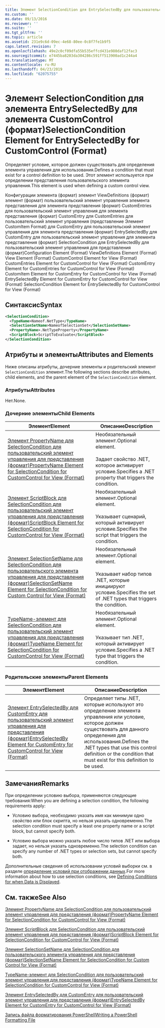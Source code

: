 ```yaml
---
title: Элемент SelectionCondition для EntrySelectedBy для пользовательский элемент управления (формат) | Документация Майкрософт
ms.custom: ''
ms.date: 09/13/2016
ms.reviewer: ''
ms.suite: ''
ms.tgt_pltfrm: ''
ms.topic: article
ms.assetid: 231e9c6d-09ec-4e68-80ee-0c8f7fe1b9f5
caps.latest.revision: 7
ms.openlocfilehash: 49e2c0cf09dfa55b535effcd431e980daf12fac3
ms.sourcegitcommit: e7445ba8203da304286c591ff513900ad1c244a4
ms.translationtype: MT
ms.contentlocale: ru-RU
ms.lasthandoff: 04/23/2019
ms.locfileid: "62075755"
---
```

# <a name="selectioncondition-element-for-entryselectedby-for-customcontrol-format"></a><span data-ttu-id="2377b-102">Элемент SelectionCondition для элемента EntrySelectedBy для элемента CustomControl (формат)</span><span class="sxs-lookup"><span data-stu-id="2377b-102">SelectionCondition Element for EntrySelectedBy for CustomControl (Format)</span></span>

<span data-ttu-id="2377b-103">Определяет условие, которое должен существовать для определения элемента управления для использования.</span><span class="sxs-lookup"><span data-stu-id="2377b-103">Defines a condition that must exist for a control definition to be used.</span></span> <span data-ttu-id="2377b-104">Этот элемент используется при определении представления пользовательского элемента управления.</span><span class="sxs-lookup"><span data-stu-id="2377b-104">This element is used when defining a custom control view.</span></span>

<span data-ttu-id="2377b-105">Конфигурации элемента (формат) элемент ViewDefinitions (формат) элемент (формат) пользовательский элемент управления элемента представления для элемента представления (формат) CustomEntries для пользовательский элемент управления для элемента представления (формат) CustomEntry для CustomEntries для пользовательский элемент управления (представление Элемент CustomItem Format) для CustomEntry для пользовательский элемент управления для элемента представления (формат) EntrySelectedBy для CustomEntry для пользовательский элемент управления для элемента представления (формат) SelectionCondition для EntrySelectedBy для пользовательский элемент управления для представления (формат)</span><span class="sxs-lookup"><span data-stu-id="2377b-105">Configuration Element (Format) ViewDefinitions Element (Format) View Element (Format) CustomControl Element for View (Format) CustomEntries Element for CustomControl for View (Format) CustomEntry Element for CustomEntries for CustomControl for View (Format) CustomItem Element for CustomEntry for CustomControl for View (Format) EntrySelectedBy Element for CustomEntry for CustomControl for View (Format) SelectionCondition Element for EntrySelectedBy for CustomControl for View (Format)</span></span>

## <a name="syntax"></a><span data-ttu-id="2377b-106">Синтаксис</span><span class="sxs-lookup"><span data-stu-id="2377b-106">Syntax</span></span>

```xml
<SelectionCondition>
  <TypeName>Nameof.NetType</TypeName>
  <SelectionSetName>NameofSelectionSet</SelectionSetName>
  <PropertyName>.NetTypeProperty</PropertyName>
  <ScriptBlock>ScriptToEvaluate</ScriptBlock>
</SelectionCondition>
```

## <a name="attributes-and-elements"></a><span data-ttu-id="2377b-107">Атрибуты и элементы</span><span class="sxs-lookup"><span data-stu-id="2377b-107">Attributes and Elements</span></span>

<span data-ttu-id="2377b-108">Ниже описаны атрибуты, дочерние элементы и родительский элемент `SelectionCondition` элемент.</span><span class="sxs-lookup"><span data-stu-id="2377b-108">The following sections describe attributes, child elements, and the parent element of the `SelectionCondition` element.</span></span>

### <a name="attributes"></a><span data-ttu-id="2377b-109">Атрибуты</span><span class="sxs-lookup"><span data-stu-id="2377b-109">Attributes</span></span>

<span data-ttu-id="2377b-110">Нет.</span><span class="sxs-lookup"><span data-stu-id="2377b-110">None.</span></span>

### <a name="child-elements"></a><span data-ttu-id="2377b-111">Дочерние элементы</span><span class="sxs-lookup"><span data-stu-id="2377b-111">Child Elements</span></span>

|<span data-ttu-id="2377b-112">Элемент</span><span class="sxs-lookup"><span data-stu-id="2377b-112">Element</span></span>|<span data-ttu-id="2377b-113">Описание</span><span class="sxs-lookup"><span data-stu-id="2377b-113">Description</span></span>|
|-------------|-----------------|
|[<span data-ttu-id="2377b-114">Элемент PropertyName для SelectionCondition для пользовательский элемент управления для представления (формат)</span><span class="sxs-lookup"><span data-stu-id="2377b-114">PropertyName Element for SelectionCondition for CustomControl for View (Format)</span></span>](./propertyname-element-for-selectioncondition-for-customcontrol-for-view-format.md)|<span data-ttu-id="2377b-115">Необязательный элемент.</span><span class="sxs-lookup"><span data-stu-id="2377b-115">Optional element.</span></span><br /><br /> <span data-ttu-id="2377b-116">Задает свойство .NET, которое активирует условие.</span><span class="sxs-lookup"><span data-stu-id="2377b-116">Specifies a .NET property that triggers the condition.</span></span>|
|[<span data-ttu-id="2377b-117">Элемент ScriptBlock для SelectionCondition для пользовательский элемент управления для представления (формат)</span><span class="sxs-lookup"><span data-stu-id="2377b-117">ScriptBlock Element for SelectionCondition for CustomControl for View (Format)</span></span>](./scriptblock-element-for-selectioncondition-for-customcontrol-for-view-format.md)|<span data-ttu-id="2377b-118">Необязательный элемент.</span><span class="sxs-lookup"><span data-stu-id="2377b-118">Optional element.</span></span><br /><br /> <span data-ttu-id="2377b-119">Указывает сценарий, который активирует условие.</span><span class="sxs-lookup"><span data-stu-id="2377b-119">Specifies the script that triggers the condition.</span></span>|
|[<span data-ttu-id="2377b-120">Элемент SelectionSetName для SelectionCondition для пользовательского элемента управления для представления (формат)</span><span class="sxs-lookup"><span data-stu-id="2377b-120">SelectionSetName Element for SelectionCondition for Custom Control for View (Format)</span></span>](./selectionsetname-element-for-selectioncondition-for-customcontrol-for-view-format.md)|<span data-ttu-id="2377b-121">Необязательный элемент.</span><span class="sxs-lookup"><span data-stu-id="2377b-121">Optional element.</span></span><br /><br /> <span data-ttu-id="2377b-122">Указывает набор типов .NET, которые инициируют условие.</span><span class="sxs-lookup"><span data-stu-id="2377b-122">Specifies the set of .NET types that triggers the condition.</span></span>|
|[<span data-ttu-id="2377b-123">TypeName-элемент для SelectionCondition для пользовательский элемент управления для представления (формат)</span><span class="sxs-lookup"><span data-stu-id="2377b-123">TypeName Element for SelectionCondition for CustomControl for View  (Format)</span></span>](./typename-element-for-selectioncondition-for-customcontrol-for-view-format.md)|<span data-ttu-id="2377b-124">Необязательный элемент.</span><span class="sxs-lookup"><span data-stu-id="2377b-124">Optional element.</span></span><br /><br /> <span data-ttu-id="2377b-125">Указывает тип .NET, который активирует условие.</span><span class="sxs-lookup"><span data-stu-id="2377b-125">Specifies a .NET type that triggers the condition.</span></span>|

### <a name="parent-elements"></a><span data-ttu-id="2377b-126">Родительские элементы</span><span class="sxs-lookup"><span data-stu-id="2377b-126">Parent Elements</span></span>

|<span data-ttu-id="2377b-127">Элемент</span><span class="sxs-lookup"><span data-stu-id="2377b-127">Element</span></span>|<span data-ttu-id="2377b-128">Описание</span><span class="sxs-lookup"><span data-stu-id="2377b-128">Description</span></span>|
|-------------|-----------------|
|[<span data-ttu-id="2377b-129">Элемент EntrySelectedBy для CustomEntry для пользовательский элемент управления для представления (формат)</span><span class="sxs-lookup"><span data-stu-id="2377b-129">EntrySelectedBy Element for CustomEntry for CustomControl for View (Format)</span></span>](./entryselectedby-element-for-customentry-for-customcontrol-for-view-format.md)|<span data-ttu-id="2377b-130">Определяет типы .NET, которые используют это определение элемента управления или условие, которое должен существовать для данного определения для использования.</span><span class="sxs-lookup"><span data-stu-id="2377b-130">Defines the .NET types that use this control definition or the condition that must exist for this definition to be used.</span></span>|

## <a name="remarks"></a><span data-ttu-id="2377b-131">Замечания</span><span class="sxs-lookup"><span data-stu-id="2377b-131">Remarks</span></span>

<span data-ttu-id="2377b-132">При определении условию выбора, применяются следующие требования:</span><span class="sxs-lookup"><span data-stu-id="2377b-132">When you are defining a selection condition, the following requirements apply:</span></span>

- <span data-ttu-id="2377b-133">Условию выбора, необходимо указать имя как минимум одно свойство или блок скрипта, но нельзя указать одновременно.</span><span class="sxs-lookup"><span data-stu-id="2377b-133">The selection condition must specify a least one property name or a script block, but cannot specify both.</span></span>

- <span data-ttu-id="2377b-134">Условию выбора можно указать любое число типов .NET или выбора задает, но нельзя указать одновременно.</span><span class="sxs-lookup"><span data-stu-id="2377b-134">The selection condition can specify any number of .NET types or selection sets, but cannot specify both.</span></span>

<span data-ttu-id="2377b-135">Дополнительные сведения об использовании условий выборки см. в разделе [определение условий при отображении данных](./defining-conditions-for-displaying-data.md).</span><span class="sxs-lookup"><span data-stu-id="2377b-135">For more information about how to use selection conditions, see [Defining Conditions for when Data is Displayed](./defining-conditions-for-displaying-data.md).</span></span>

## <a name="see-also"></a><span data-ttu-id="2377b-136">См. также</span><span class="sxs-lookup"><span data-stu-id="2377b-136">See Also</span></span>

[<span data-ttu-id="2377b-137">Элемент PropertyName для SelectionCondition для пользовательский элемент управления для представления (формат)</span><span class="sxs-lookup"><span data-stu-id="2377b-137">PropertyName Element for SelectionCondition for CustomControl for View (Format)</span></span>](./propertyname-element-for-selectioncondition-for-customcontrol-for-view-format.md)

[<span data-ttu-id="2377b-138">Элемент ScriptBlock для SelectionCondition для пользовательский элемент управления для представления (формат)</span><span class="sxs-lookup"><span data-stu-id="2377b-138">ScriptBlock Element for SelectionCondition for CustomControl for View (Format)</span></span>](./scriptblock-element-for-selectioncondition-for-customcontrol-for-view-format.md)

[<span data-ttu-id="2377b-139">Элемент SelectionSetName для SelectionCondition для пользовательского элемента управления для представления (формат)</span><span class="sxs-lookup"><span data-stu-id="2377b-139">SelectionSetName Element for SelectionCondition for Custom Control for View (Format)</span></span>](./selectionsetname-element-for-selectioncondition-for-customcontrol-for-view-format.md)

[<span data-ttu-id="2377b-140">TypeName-элемент для SelectionCondition для пользовательский элемент управления для представления (формат)</span><span class="sxs-lookup"><span data-stu-id="2377b-140">TypeName Element for SelectionCondition for CustomControl for View  (Format)</span></span>](./typename-element-for-selectioncondition-for-customcontrol-for-view-format.md)

[<span data-ttu-id="2377b-141">Элемент EntrySelectedBy для CustomEntry для пользовательский элемент управления для представления (формат)</span><span class="sxs-lookup"><span data-stu-id="2377b-141">EntrySelectedBy Element for CustomEntry for CustomControl for View (Format)</span></span>](./entryselectedby-element-for-customentry-for-customcontrol-for-view-format.md)

[<span data-ttu-id="2377b-142">Запись файла форматирования PowerShell</span><span class="sxs-lookup"><span data-stu-id="2377b-142">Writing a PowerShell Formatting File</span></span>](./writing-a-powershell-formatting-file.md)

